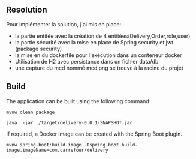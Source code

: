 
## Resolution
Pour implémenter la solution, j'ai mis en place:
- la partie entitée avec la création de 4 entitées(Delivery,Order,role,user)
- la partie sécurité avec la mise en place de Spring security et jwt (package security)
- la mise en du dockerfile pour l'exécution dans un conteneur docker
- Utilisation de H2 avec persistance dans un fichier data/db
- une capture du mcd nommé mcd.png se trouve à la racine du projet
## Build

The application can be built using the following command:

```
mvnw clean package
```

```
java  -jar ./target/delivery-0.0.1-SNAPSHOT.jar
```

If required, a Docker image can be created with the Spring Boot plugin.

```
mvnw spring-boot:build-image -Dspring-boot.build-image.imageName=com.carrefour/delivery
```
